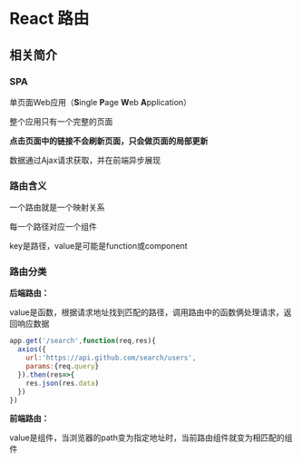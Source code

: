 # React 路由

## 相关简介

### SPA

单页面Web应用（**S**ingle **P**age **W**eb **A**pplication）

整个应用只有一个完整的页面

**点击页面中的链接不会刷新页面，只会做页面的局部更新**

数据通过Ajax请求获取，并在前端异步展现



### 路由含义

一个路由就是一个映射关系

每一个路径对应一个组件

key是路径，value是可能是function或component



### 路由分类

**后端路由：**

​	value是函数，根据请求地址找到匹配的路径，调用路由中的函数俩处理请求，返回响应数据

```js
app.get('/search',function(req,res){
  axios({
    url:'https://api.github.com/search/users',
    params:{req.query}
  }).then(res=>{
    res.json(res.data)
  })
})
```

**前端路由：**

​	value是组件，当浏览器的path变为指定地址时，当前路由组件就变为相匹配的组件

